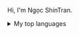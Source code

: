 Hi, I'm Ngọc ShinTran.
<details>
<summary>My top languages</summary>
| Rank | Languages |
|-----:|-----------|
|     1| HTML/CSS  |
|     2| JavaScript|
|     3| C++       |
</details>
<!--
**ngocshintrannn/ngocshintrannn** is a ✨ _special_ ✨ repository because its `README.md` (this file) appears on your GitHub profile.

Here are some ideas to get you started:

- 🔭 I’m currently working on ...
- 🌱 I’m currently learning ...
- 👯 I’m looking to collaborate on ...
- 🤔 I’m looking for help with ...
- 💬 Ask me about ...
- 📫 How to reach me: ...
- 😄 Pronouns: ...
- ⚡ Fun fact: ...
-->
